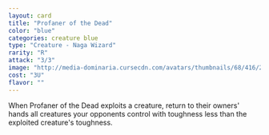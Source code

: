 ```yaml
---
layout: card
title: "Profaner of the Dead"
color: "blue"
categories: creature blue
type: "Creature - Naga Wizard"
rarity: "R"
attack: "3/3"
image: "http://media-dominaria.cursecdn.com/avatars/thumbnails/68/416/200/283/635618481966291081.png"
cost: "3U"
flavor: ""
---
```


When Profaner of the Dead exploits a creature, return to their owners' hands all creatures your opponents control with toughness less than the exploited creature's toughness.
